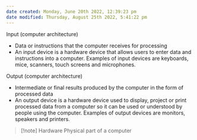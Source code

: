 ```yaml
---
date created: Monday, June 20th 2022, 12:39:23 pm
date modified: Thursday, August 25th 2022, 5:41:22 pm
---
```

Input (computer architecture)

- Data or instructions that the computer receives for processing
- An input device is a hardware device that allows users to enter data and instructions into a computer. Examples of input devices are keyboards, mice, scanners, touch screens and microphones.

Output (computer architecture)

- Intermediate or final results produced by the computer in the form of processed data
- An output device is a hardware device used to display, project or print processed data from a computer so it can be used or understood by people using the computer. Examples of output devices are monitors, speakers and printers.

> [!note] Hardware
> Physical part of a computer